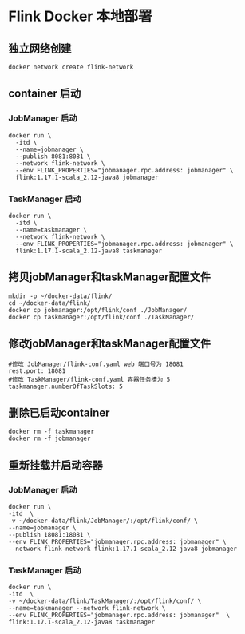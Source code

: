 # Flink Docker 本地部署

## 独立网络创建

```
docker network create flink-network
```

## container 启动

### JobManager 启动

```
docker run \
  -itd \
  --name=jobmanager \
  --publish 8081:8081 \
  --network flink-network \
  --env FLINK_PROPERTIES="jobmanager.rpc.address: jobmanager" \
  flink:1.17.1-scala_2.12-java8 jobmanager 
```

### TaskManager 启动

```
docker run \
  -itd \
  --name=taskmanager \
  --network flink-network \
  --env FLINK_PROPERTIES="jobmanager.rpc.address: jobmanager" \
  flink:1.17.1-scala_2.12-java8 taskmanager 
```

## 拷贝jobManager和taskManager配置文件

```
mkdir -p ~/docker-data/flink/
cd ~/docker-data/flink/
docker cp jobmanager:/opt/flink/conf ./JobManager/
docker cp taskmanager:/opt/flink/conf ./TaskManager/
```

## 修改jobManager和taskManager配置文件

```
#修改 JobManager/flink-conf.yaml web 端口号为 18081
rest.port: 18081
#修改 TaskManager/flink-conf.yaml 容器任务槽为 5
taskmanager.numberOfTaskSlots: 5
```

## 删除已启动container

```
docker rm -f taskmanager
docker rm -f jobmanager
```

## 重新挂载并启动容器

### JobManager 启动

```
docker run \
-itd  \
-v ~/docker-data/flink/JobManager/:/opt/flink/conf/ \
--name=jobmanager \
--publish 18081:18081 \
--env FLINK_PROPERTIES="jobmanager.rpc.address: jobmanager" \
--network flink-network flink:1.17.1-scala_2.12-java8 jobmanager
```

### TaskManager 启动

```
docker run \
-itd  \
-v ~/docker-data/flink/TaskManager/:/opt/flink/conf/ \
--name=taskmanager --network flink-network \
--env FLINK_PROPERTIES="jobmanager.rpc.address: jobmanager"  \
flink:1.17.1-scala_2.12-java8 taskmanager
```

